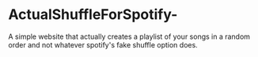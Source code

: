 # ActualShuffleForSpotify-
A simple website that actually creates a playlist of your songs in a random order and not whatever spotify's fake shuffle option does.
